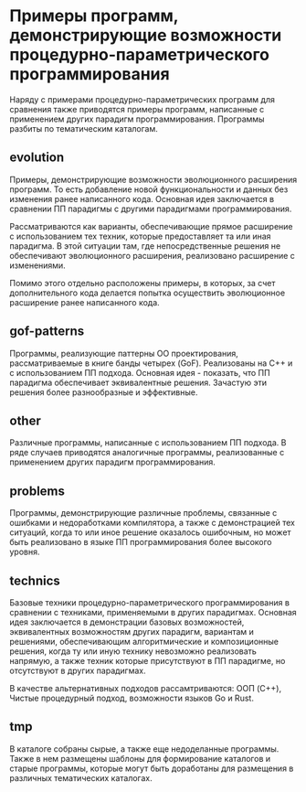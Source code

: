 # Примеры программ, демонстрирующие возможности процедурно-параметрического программирования

Наряду с примерами процедурно-параметрических программ для сравнения также приводятся примеры программ, написанные с применением других парадигм программирования. Программы разбиты по тематическим каталогам.

## evolution 

Примеры, демонстрирующие возможности эволюционного расширения программ. То есть добавление новой функциональности и данных без изменения ранее написанного кода. Основная идея заключается в сравнении ПП парадигмы с другими парадигмами программирования.

Рассматриваются как варианты, обеспечивающие прямое расширение с использованием тех техник, которые предоставляет та или иная парадигма. В этой ситуации там, где непосредственные решения не обеспечивают эволюционного расширения, реализовано расширение с изменениями.

Помимо этого отдельно расположены примеры, в которых, за счет дополнительного кода делается попытка осуществить эволюционное расширение ранее написанного кода.

## gof-patterns

Программы, реализующие паттерны ОО проектирования, рассматриваемые в книге банды четырех (GoF). Реализованы на C++ и с использованием ПП подхода. Основная идея - показать, что ПП парадигма обеспечивает эквивалентные решения. Зачастую эти решения более разнообразные и эффективные.

## other

Различные программы, написанные с использованием ПП подхода. В ряде случаев приводятся аналогичные программы, реализованные с применением других парадигм программирования.

## problems

Программы, демонстрирующие различные проблемы, связанные с ошибками и недоработками компилятора, а также с демонстрацией тех ситуаций, когда то или иное решение оказалось ошибочным, но может быть реализовано в языке ПП программирования более высокого уровня.

## technics

Базовые техники процедурно-параметрического программирования в сравнении с техниками, применяемыми в других парадигмах. Основная идея заключается в демонстрации базовых возможностей, эквивалентных возможностям других парадигм, вариантам и решениями, обеспечивающим алгоритмические и композиционные решения, когда ту или иную технику невозможно реализовать напрямую, а также техник которые присутствуют в ПП парадигме, но отсутствуют в других парадигмах.

В качестве альтернативных подходов рассамтриваются: ООП (C++), Чистые процедурный подход, возможности языков Go и Rust.

## tmp
В каталоге собраны сырые, а также еще недоделанные программы. Также в нем размещены шаблоны для формирование каталогов и старые программы, которые могут быть доработаны для размещения в различных тематических каталогах.

